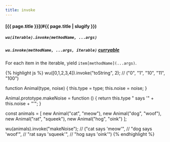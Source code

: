 ```yaml
---
title: invoke
---
```

#### [{{ page.title }}](#{{ page.title | slugify }})
##### `wu(iterable).invoke(methodName, ...args)`
##### `wu.invoke(methodName, ...args, iterable)` *[curryable](#curryable)*

For each item in the iterable, yield `item[methodName](...args)`.

{% highlight js %}
wu([0,1,2,3,4]).invoke("toString", 2);
// ("0", "1", "10", "11", "100")

function Animal(type, noise) {
  this.type  = type;
  this.noise = noise;
}

Animal.prototype.makeNoise = function () {
  return this.type " says '" + this.noise + "'";
}

const animals = [
  new Animal("cat", "meow"),
  new Animal("dog", "woof"),
  new Animal("rat", "squeek"),
  new Animal("hog", "oink")
];

wu(animals).invoke("makeNoise");
// ("cat says 'meow'",
//  "dog says 'woof'",
//  "rat says 'squeek'",
//  "hog says 'oink'")
{% endhighlight %}
